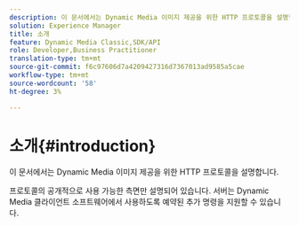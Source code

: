 ```yaml
---
description: 이 문서에서는 Dynamic Media 이미지 제공을 위한 HTTP 프로토콜을 설명합니다.
solution: Experience Manager
title: 소개
feature: Dynamic Media Classic,SDK/API
role: Developer,Business Practitioner
translation-type: tm+mt
source-git-commit: f6c97606d7a4209427316d7367013ad9585a5cae
workflow-type: tm+mt
source-wordcount: '58'
ht-degree: 3%

---
```



# 소개{#introduction}

이 문서에서는 Dynamic Media 이미지 제공을 위한 HTTP 프로토콜을 설명합니다.

프로토콜의 공개적으로 사용 가능한 측면만 설명되어 있습니다. 서버는 Dynamic Media 클라이언트 소프트웨어에서 사용하도록 예약된 추가 명령을 지원할 수 있습니다.
